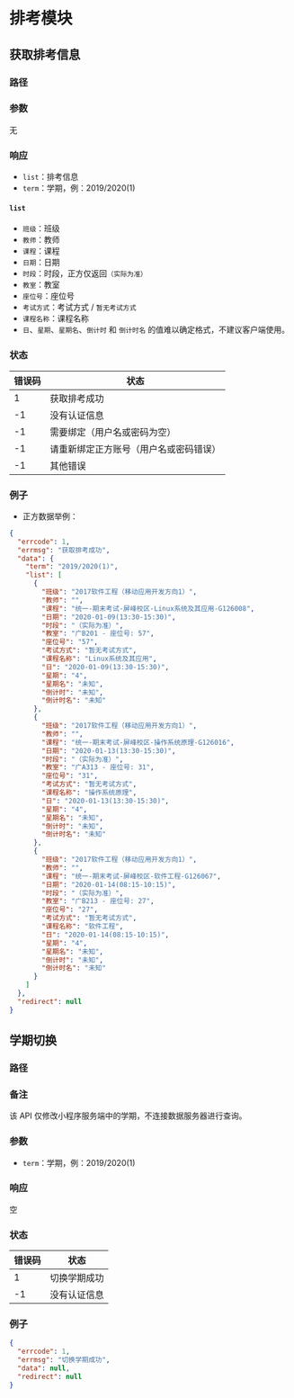 # 排考模块

## 获取排考信息

### 路径

<Route method="GET" :auth="true" path="/api/ycjw/exam" />

### 参数

无

### 响应

- `list`：排考信息
- `term`：学期，例：2019/2020(1)

#### `list`

- `班级`：班级
- `教师`：教师
- `课程`：课程
- `日期`：日期
- `时段`：时段，正方仅返回`（实际为准）`
- `教室`：教室
- `座位号`：座位号
- `考试方式`：考试方式 / `暂无考试方式`
- `课程名称`：课程名称
- `日`、`星期`、`星期名`、`倒计时` 和 `倒计时名` 的值难以确定格式，不建议客户端使用。

### 状态

| 错误码 | 状态                                   |
| ------ | -------------------------------------- |
| 1      | 获取排考成功                           |
| -1     | 没有认证信息                           |
| -1     | 需要绑定（用户名或密码为空）           |
| -1     | 请重新绑定正方账号（用户名或密码错误） |
| -1     | 其他错误                               |

### 例子

- 正方数据举例：

```json
{
  "errcode": 1,
  "errmsg": "获取排考成功",
  "data": {
    "term": "2019/2020(1)",
    "list": [
      {
        "班级": "2017软件工程（移动应用开发方向1）",
        "教师": "",
        "课程": "统一-期末考试-屏峰校区-Linux系统及其应用-G126008",
        "日期": "2020-01-09(13:30-15:30)",
        "时段": "（实际为准）",
        "教室": "广B201 - 座位号: 57",
        "座位号": "57",
        "考试方式": "暂无考试方式",
        "课程名称": "Linux系统及其应用",
        "日": "2020-01-09(13:30-15:30)",
        "星期": "4",
        "星期名": "未知",
        "倒计时": "未知",
        "倒计时名": "未知"
      },
      {
        "班级": "2017软件工程（移动应用开发方向1）",
        "教师": "",
        "课程": "统一-期末考试-屏峰校区-操作系统原理-G126016",
        "日期": "2020-01-13(13:30-15:30)",
        "时段": "（实际为准）",
        "教室": "广A313 - 座位号: 31",
        "座位号": "31",
        "考试方式": "暂无考试方式",
        "课程名称": "操作系统原理",
        "日": "2020-01-13(13:30-15:30)",
        "星期": "4",
        "星期名": "未知",
        "倒计时": "未知",
        "倒计时名": "未知"
      },
      {
        "班级": "2017软件工程（移动应用开发方向1）",
        "教师": "",
        "课程": "统一-期末考试-屏峰校区-软件工程-G126067",
        "日期": "2020-01-14(08:15-10:15)",
        "时段": "（实际为准）",
        "教室": "广B213 - 座位号: 27",
        "座位号": "27",
        "考试方式": "暂无考试方式",
        "课程名称": "软件工程",
        "日": "2020-01-14(08:15-10:15)",
        "星期": "4",
        "星期名": "未知",
        "倒计时": "未知",
        "倒计时名": "未知"
      }
    ]
  },
  "redirect": null
}
```


## 学期切换

### 路径

<Route method="PUT" :auth="true" path="/api/Ycjw/exam" />

### 备注

该 API 仅修改小程序服务端中的学期，不连接数据服务器进行查询。

### 参数

- `term`：学期，例：2019/2020(1)

### 响应

空

### 状态

| 错误码 | 状态         |
| ------ | ------------ |
| 1      | 切换学期成功 |
| -1     | 没有认证信息 |

### 例子

```json
{
  "errcode": 1,
  "errmsg": "切换学期成功",
  "data": null,
  "redirect": null
}
```
